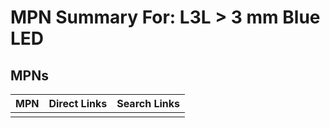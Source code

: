 



# MPN Summary For: L3L > 3 mm Blue LED

## MPNs
  

|MPN|Direct Links|Search Links|
| :--- | :--- | :--- |
||||
